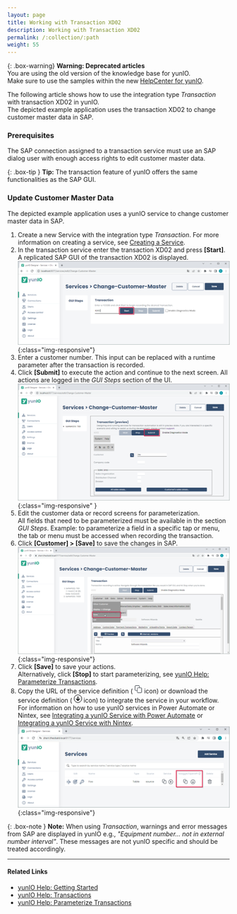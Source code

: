 ```yaml
---
layout: page
title: Working with Transaction XD02
description: Working with Transaction XD02
permalink: /:collection/:path
weight: 55
---
```


{: .box-warning}
**Warning: Deprecated articles** <br>
You are using the old version of the knowledge base for yunIO.<br>
Make sure to use the samples within the new [HelpCenter for yunIO](https://helpcenter.theobald-software.com/yunio/knowledge-base).

The following article shows how to use the integration type *Transaction* with transaction XD02 in yunIO.<br>
The depicted example application uses the transaction XD02 to change customer master data in SAP.

### Prerequisites

The SAP connection assigned to a transaction service must use an SAP dialog user with enough access rights to edit customer master data. 

{: .box-tip }
**Tip:** The transaction feature of yunIO offers the same functionalities as the SAP GUI. 
  

### Update Customer Master Data

The depicted example application uses a yunIO service to change customer master data in SAP.

1. Create a new Service with the integration type *Transaction*. For more information on creating a service, see [Creating a Service](https://help.theobald-software.com/en/yunio/getting-started#creating-a-service).
2. In the transaction service enter the transaction XD02 and press **[Start]**. A replicated SAP GUI of the transaction XD02 is displayed.
![change-customer-master](/img/contents/yunio/change-customer-master.png){:class="img-responsive"}
3. Enter a customer number. This input can be replaced with a runtime parameter after the transaction is recorded.
4. Click **[Submit]** to execute the action and continue to the next screen. All actions are logged in the *GUI Steps* section of the UI. <br>
![change-customer-master2](/img/contents/yunio/change-customer-master2.png){:class="img-responsive" }
5. Edit the customer data or record screens for parameterization.<br>
All fields that need to be parameterized must be available in the section *GUI Steps*. Example: to parameterize a field in a specific tap or menu, the tab or menu must be accessed when recording the transaction.
7. Click **[Customer] > [Save]** to save the changes in SAP.<br>
![change-customer-master4](/img/contents/yunio/change-customer-master4.png){:class="img-responsive"}
6. Click **[Save]** to save your actions. <br>
Alternatively, click **[Stop]** to start parameterizing, see [yunIO Help: Parameterize Transactions](https://help.theobald-software.com/en/yunio/transactions#parameterize-transactions).
7. Copy the URL of the service definition ( ![copy-URL](/img/contents/yunio/copyURL.png) icon) or download the service definition ( ![download-file](/img/contents/yunio/download.png) icon) to integrate the service in your workflow.<br>
For information on how to use yunIO services in Power Automate or Nintex, see [Integrating a yunIO Service with Power Automate](integrating-a-yunio-service-with-power-automate) or [Integrating a yunIO Service with Nintex](https://kb.theobald-software.com/yunio/integrating-a-yunio-service-with-nintex).
![yunio-Services](/img/contents/yunio/yunio-run-services.png){:class="img-responsive"}


{: .box-note }
**Note:** When using *Transaction*, warnings and error messages from SAP are displayed in yunIO e.g., *"Equipment number... not in external number interval"*.
These messages are not yunIO specific and should be treated accordingly.

******

#### Related Links
- [yunIO Help: Getting Started](https://help.theobald-software.com/en/yunio/getting-started)
- [yunIO Help: Transactions](https://help.theobald-software.com/en/yunio/transactions)
- [yunIO Help: Parameterize Transactions](https://help.theobald-software.com/en/yunio/transactions#parameterize-transactions)
